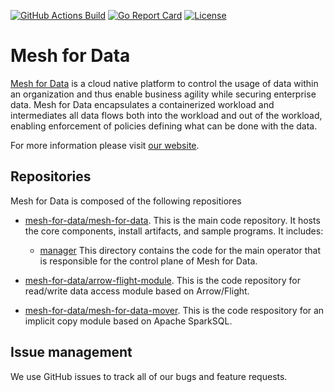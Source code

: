 [![GitHub Actions Build](https://github.com/mesh-for-data/mesh-for-data/actions/workflows/build.yml/badge.svg)](https://github.com/mesh-for-data/mesh-for-data/actions/workflows/build.yml)
[![Go Report Card](https://goreportcard.com/badge/github.com/mesh-for-data/mesh-for-data)](https://goreportcard.com/report/github.com/mesh-for-data/mesh-for-data)
[![License](https://img.shields.io/badge/License-Apache%202.0-blue.svg)](https://opensource.org/licenses/Apache-2.0)

# Mesh for Data

[Mesh for Data](https://mesh-for-data.github.io/mesh-for-data/) is a cloud native platform to control the usage of data within an organization and thus enable business agility while securing enterprise data. Mesh for Data encapsulates a containerized workload and intermediates all data flows both into the workload and out of the workload, enabling enforcement of policies defining what can be done with the data.

For more information please visit [our website](https://mesh-for-data.github.io/mesh-for-data/).

## Repositories

Mesh for Data is composed of the following repositiores

- [mesh-for-data/mesh-for-data](https://github.com/mesh-for-data/mesh-for-data). This is the main code repository. It hosts the core components, install artifacts, and sample programs. It includes:

  - [manager](manager) This directory contains the code for the main operator that is responsible for the control plane of Mesh for Data.

- [mesh-for-data/arrow-flight-module](https://github.com/mesh-for-data/arrow-flight-module). This is the code repository for read/write data access module based on Arrow/Flight.

- [mesh-for-data/mesh-for-data-mover](https://github.com/mesh-for-data/mesh-for-data-mover). This is the code respository for an implicit copy module based on Apache SparkSQL.

## Issue management

We use GitHub issues to track all of our bugs and feature requests.
